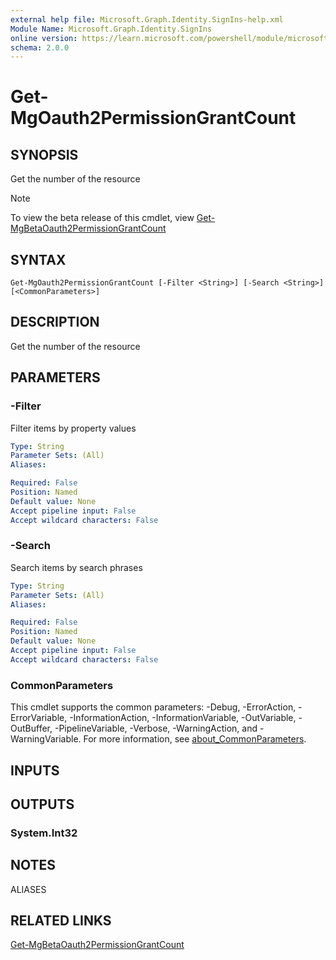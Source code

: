 ```yaml
---
external help file: Microsoft.Graph.Identity.SignIns-help.xml
Module Name: Microsoft.Graph.Identity.SignIns
online version: https://learn.microsoft.com/powershell/module/microsoft.graph.identity.signins/get-mgoauth2permissiongrantcount
schema: 2.0.0
---
```


# Get-MgOauth2PermissionGrantCount

## SYNOPSIS
Get the number of the resource

> [!NOTE]
> To view the beta release of this cmdlet, view [Get-MgBetaOauth2PermissionGrantCount](/powershell/module/Microsoft.Graph.Beta.Identity.SignIns/Get-MgBetaOauth2PermissionGrantCount?view=graph-powershell-beta)

## SYNTAX

```
Get-MgOauth2PermissionGrantCount [-Filter <String>] [-Search <String>] [<CommonParameters>]
```

## DESCRIPTION
Get the number of the resource

## PARAMETERS

### -Filter
Filter items by property values

```yaml
Type: String
Parameter Sets: (All)
Aliases:

Required: False
Position: Named
Default value: None
Accept pipeline input: False
Accept wildcard characters: False
```

### -Search
Search items by search phrases

```yaml
Type: String
Parameter Sets: (All)
Aliases:

Required: False
Position: Named
Default value: None
Accept pipeline input: False
Accept wildcard characters: False
```

### CommonParameters
This cmdlet supports the common parameters: -Debug, -ErrorAction, -ErrorVariable, -InformationAction, -InformationVariable, -OutVariable, -OutBuffer, -PipelineVariable, -Verbose, -WarningAction, and -WarningVariable. For more information, see [about_CommonParameters](http://go.microsoft.com/fwlink/?LinkID=113216).

## INPUTS

## OUTPUTS

### System.Int32
## NOTES

ALIASES

## RELATED LINKS
[Get-MgBetaOauth2PermissionGrantCount](/powershell/module/Microsoft.Graph.Beta.Identity.SignIns/Get-MgBetaOauth2PermissionGrantCount?view=graph-powershell-beta)

